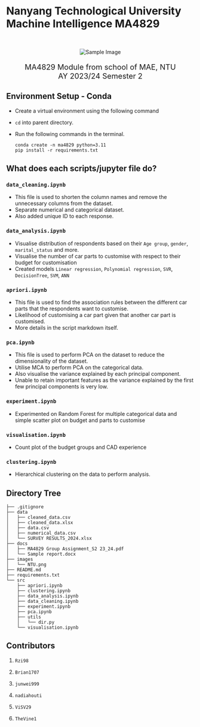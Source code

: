 # Nanyang Technological University Machine Intelligence MA4829 #

<br>

<div align='center' style="text-align:center">

![Sample Image](https://images.scholarschoice.com.sg/wp-content/uploads/2017/06/NTU.png)

</div>

<p align='center' style="font-size: 20px;">
    MA4829 Module from school of MAE, NTU <br>
    AY 2023/24 Semester 2
</p>

## Environment Setup - Conda ##

- Create a virtual environment using the following command
- `cd` into parent directory.
- Run the following commands in the terminal.

    ```
    conda create -n ma4829 python=3.11
    pip install -r requirements.txt
    ```

## What does each scripts/jupyter file do?

### `data_cleaning.ipynb` ###

- This file is used to shorten the column names and remove the unnecessary columns from the dataset.
- Separate numerical and categorical dataset.
- Also added unique ID to each response.

### `data_analysis.ipynb` ###

- Visualise distribution of respondents based on their `Age group`, `gender`, `marital_status` and more.
- Visualise the number of car parts to customise with respect to their budget for customisation
- Created models `Linear regression`, `Polynomial regression`, `SVR`, `DecisionTree`, `SVM`, `ANN`

### `apriori.ipynb` ###

- This file is used to find the association rules between the different car parts that the respondents want to customise.
- Likelihood of customising a car part given that another car part is customised.
- More details in the script markdown itself.

### `pca.ipynb` ###

- This file is used to perform PCA on the dataset to reduce the dimensionality of the dataset.
- Utilise MCA to perform PCA on the categorical data.
- Also visualise the variance explained by each principal component.
- Unable to retain important features as the variance explained by the first few principal components is very low.

### `experiment.ipynb` ###

- Experimented on Random Forest for multiple categorical data and simple scatter plot on budget and parts to customise

### `visualisation.ipynb` ###

- Count plot of the budget groups and CAD experience

### `clustering.ipynb` ###

- Hierarchical clustering on the data to perform analysis.

## Directory Tree ##

    ├── .gitignore
    ├── data
    │   ├── cleaned_data.csv
    │   ├── cleaned_data.xlsx
    │   ├── data.csv
    │   ├── numerical_data.csv
    │   └── SURVEY RESULTS_2024.xlsx
    ├── docs
    │   ├── MA4829 Group Assignment_S2 23_24.pdf
    │   └── Sample report.docx
    ├── images
    │   └── NTU.png
    ├── README.md
    ├── requirements.txt
    └── src
        ├── apriori.ipynb
        ├── clustering.ipynb
        ├── data_analysis.ipynb
        ├── data_cleaning.ipynb
        ├── experiment.ipynb
        ├── pca.ipynb
        ├── utils
        │   └── dir.py
        └── visualisation.ipynb

## Contributors ##

1. `Rzi98`

2. `Brian1707`

3. `junwei999`

4. `nadiahouti`

5. `ViSV29`

6. `TheVine1`
